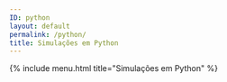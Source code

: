 ```yaml
---
ID: python
layout: default
permalink: /python/
title: Simulações em Python
---
```


{% include menu.html title="Simulações em Python" %}
